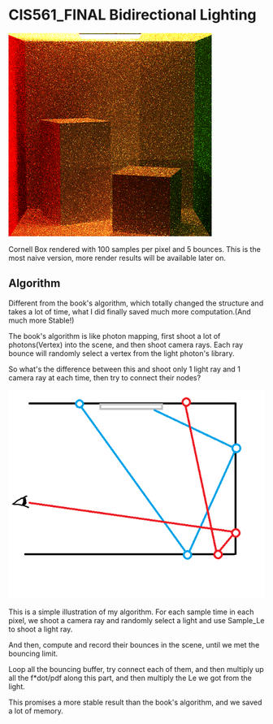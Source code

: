 # CIS561_FINAL Bidirectional Lighting

![](./cornell1.png)

Cornell Box rendered with 100 samples per pixel and 5 bounces.
This is the most naive version, more render results will be available later on.

## Algorithm

Different from the book's algorithm, which totally changed the structure and takes a lot of time, what I did finally saved much more computation.(And much more Stable!) 

The book's algorithm is like photon mapping, first shoot a lot of photons(Vertex) into the scene, and then shoot camera rays. Each ray bounce will randomly select a vertex from the light photon's library.

So what's the difference between this and shoot only 1 light ray and 1 camera ray at each time, then try to connect their nodes? 

![](./illus.png)

This is a simple illustration of my algorithm. For each sample time in each pixel, we shoot a camera ray and randomly select a light and use Sample_Le to shoot a light ray. 

And then, compute and record their bounces in the scene, until we met the bouncing limit. 

Loop all the bouncing buffer, try connect each of them, and then multiply up all the f*dot/pdf along this part, and then multiply the Le we got from the light.

This promises a more stable result than the book's algorithm, and we saved a lot of memory. 
